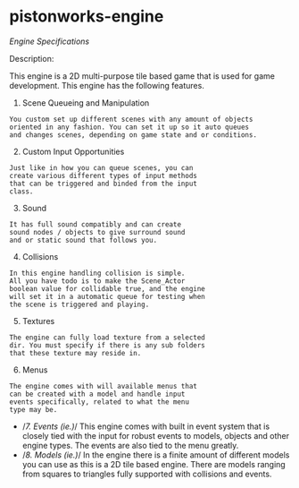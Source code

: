 # pistonworks-engine
*Engine Specifications*

 Description:
 
   This engine is a 2D multi-purpose tile based game that
   is used for game development. This engine has the
   following features.
  1. Scene Queueing and Manipulation
  
    You custom set up different scenes with any amount of objects
    oriented in any fashion. You can set it up so it auto queues
    and changes scenes, depending on game state and or conditions.
  2. Custom Input Opportunities
 
    Just like in how you can queue scenes, you can
    create various different types of input methods
    that can be triggered and binded from the input
    class.
  3. Sound
 
    It has full sound compatibly and can create
    sound nodes / objects to give surround sound
    and or static sound that follows you.
  4. Collisions

    In this engine handling collision is simple.
    All you have todo is to make the Scene_Actor
    boolean value for collidable true, and the engine
    will set it in a automatic queue for testing when
    the scene is triggered and playing.
  5. Textures
 
    The engine can fully load texture from a selected
    dir. You must specify if there is any sub folders
    that these texture may reside in.
  6. Menus
 
    The engine comes with will available menus that
    can be created with a model and handle input
    events specifically, related to what the menu
    type may be.
 * /*7. Events (ie.)*/
   This engine comes with built in event system that
   is closely tied with the input for robust events to
   models, objects and other engine types. The events
   are also tied to the menu greatly.
 * /*8. Models (ie.)*/
   In the engine there is a finite amount of different
   models you can use as this is a 2D tile based engine.
   There are models ranging from squares to triangles
   fully supported with collisions and events.
